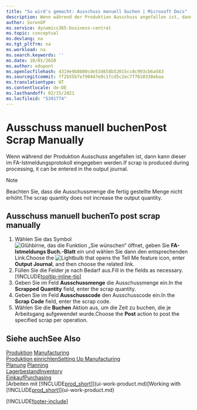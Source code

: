 ```yaml
---
title: "So wird's gemacht: Ausschuss manuell buchen | Microsoft Docs"
description: Wenn während der Produktion Ausschuss angefallen ist, dann kann dieser im FA-Istmeldungsprotokoll eingegeben werden. Beachten Sie, dass die Ausschussmenge die fertig gestellte Menge nicht erhöht.
author: SorenGP
ms.service: dynamics365-business-central
ms.topic: conceptual
ms.devlang: na
ms.tgt_pltfrm: na
ms.workload: na
ms.search.keywords: ''
ms.date: 10/01/2020
ms.author: edupont
ms.openlocfilehash: 4319e9b8880cde53d658b52015cc8c993cb6a583
ms.sourcegitcommit: ff2b55b7e790447e0c1fcd5c2ec7f7610338ebaa
ms.translationtype: HT
ms.contentlocale: de-DE
ms.lasthandoff: 02/15/2021
ms.locfileid: "5391774"
---
```

# <a name="post-scrap-manually"></a><span data-ttu-id="6f885-104">Ausschuss manuell buchen</span><span class="sxs-lookup"><span data-stu-id="6f885-104">Post Scrap Manually</span></span>
<span data-ttu-id="6f885-105">Wenn während der Produktion Ausschuss angefallen ist, dann kann dieser im FA-Istmeldungsprotokoll eingegeben werden.</span><span class="sxs-lookup"><span data-stu-id="6f885-105">If scrap is produced during processing, it can be entered in the output journal.</span></span> 

> [!NOTE]
> <span data-ttu-id="6f885-106">Beachten Sie, dass die Ausschussmenge die fertig gestellte Menge nicht erhöht.</span><span class="sxs-lookup"><span data-stu-id="6f885-106">The scrap quantity does not increase the output quantity.</span></span>  

## <a name="to-post-scrap-manually"></a><span data-ttu-id="6f885-107">Ausschuss manuell buchen</span><span class="sxs-lookup"><span data-stu-id="6f885-107">To post scrap manually</span></span>  
1. <span data-ttu-id="6f885-108">Wählen Sie das Symbol ![Glühbirne, das die Funktion „Sie wünschen“ öffnet](media/ui-search/search_small.png "Was möchten Sie tun?"), geben Sie **FA-Istmeldungs Buch.-Blatt** ein und wählen Sie dann den entsprechenden Link.</span><span class="sxs-lookup"><span data-stu-id="6f885-108">Choose the ![Lightbulb that opens the Tell Me feature](media/ui-search/search_small.png "Tell me what you want to do") icon, enter **Output Journal**, and then choose the related link.</span></span>  
2. <span data-ttu-id="6f885-109">Füllen Sie die Felder je nach Bedarf aus.</span><span class="sxs-lookup"><span data-stu-id="6f885-109">Fill in the fields as necessary.</span></span> [!INCLUDE[tooltip-inline-tip](includes/tooltip-inline-tip_md.md)]  
3. <span data-ttu-id="6f885-110">Geben Sie im Feld **Ausschussmenge** die Ausschussmenge ein.</span><span class="sxs-lookup"><span data-stu-id="6f885-110">In the **Scrapped Quantity** field, enter the scrap quantity.</span></span>  
4. <span data-ttu-id="6f885-111">Geben Sie im Feld **Ausschusscode** den Ausschusscode ein.</span><span class="sxs-lookup"><span data-stu-id="6f885-111">In the **Scrap Code** field, enter the scrap code.</span></span>  
5. <span data-ttu-id="6f885-112">Wählen Sie die **Buchen** Aktion aus, um die Zeit zu buchen, die je Arbeitsgang aufgewendet wurde.</span><span class="sxs-lookup"><span data-stu-id="6f885-112">Choose the **Post** action to post the specified scrap per operation.</span></span>  

## <a name="see-also"></a><span data-ttu-id="6f885-113">Siehe auch</span><span class="sxs-lookup"><span data-stu-id="6f885-113">See Also</span></span>  
<span data-ttu-id="6f885-114">[Produktion](production-manage-manufacturing.md)  </span><span class="sxs-lookup"><span data-stu-id="6f885-114">[Manufacturing](production-manage-manufacturing.md)  </span></span>  
[<span data-ttu-id="6f885-115">Produktion einrichten</span><span class="sxs-lookup"><span data-stu-id="6f885-115">Setting Up Manufacturing</span></span>](production-configure-production-processes.md)  
<span data-ttu-id="6f885-116">[Planung](production-planning.md)    </span><span class="sxs-lookup"><span data-stu-id="6f885-116">[Planning](production-planning.md)    </span></span>  
[<span data-ttu-id="6f885-117">Lagerbestand</span><span class="sxs-lookup"><span data-stu-id="6f885-117">Inventory</span></span>](inventory-manage-inventory.md)  
[<span data-ttu-id="6f885-118">Einkauf</span><span class="sxs-lookup"><span data-stu-id="6f885-118">Purchasing</span></span>](purchasing-manage-purchasing.md)  
<span data-ttu-id="6f885-119">[Arbeiten mit [!INCLUDE[prod_short](includes/prod_short.md)]](ui-work-product.md)</span><span class="sxs-lookup"><span data-stu-id="6f885-119">[Working with [!INCLUDE[prod_short](includes/prod_short.md)]](ui-work-product.md)</span></span>


[!INCLUDE[footer-include](includes/footer-banner.md)]